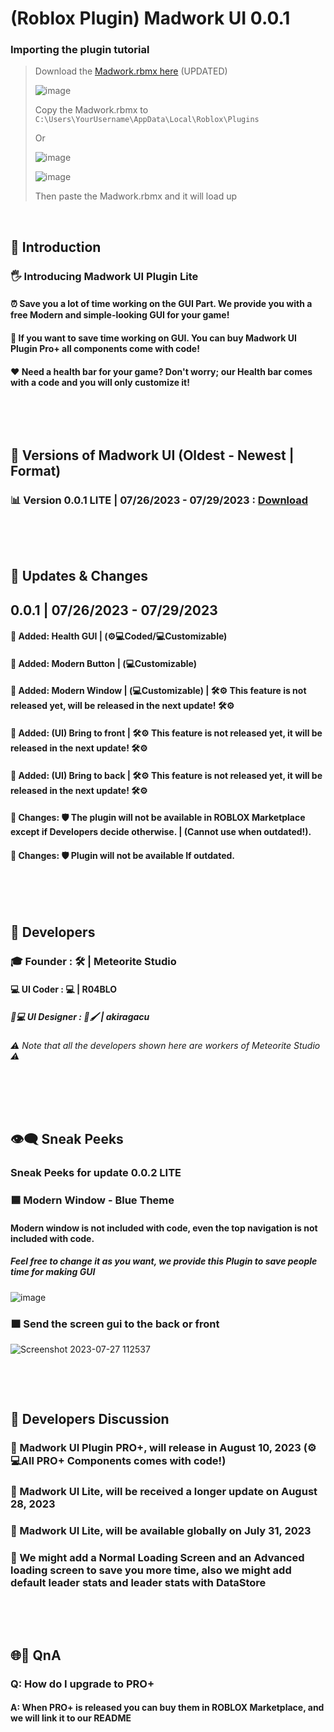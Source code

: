 # (Roblox Plugin) Madwork UI 0.0.1
### Importing the plugin tutorial
> Download the [Madwork.rbmx here](https://shorturl.at/atRS1) (UPDATED)
> 
> ![image](https://github.com/Meteorite-Studio/Madwork/assets/137842100/6d7c6e91-26fa-4ef9-bf75-a27f3301cd48)
> 
> Copy the Madwork.rbmx to
> `C:\Users\YourUsername\AppData\Local\Roblox\Plugins`
>
> Or
>
> ![image](https://github.com/Meteorite-Studio/Madwork/assets/137842100/82ee68a4-03c1-4a36-9ac4-bd940a5e587f)
>
> ![image](https://github.com/Meteorite-Studio/Madwork/assets/137842100/fd4c928a-e88e-4c9a-96b9-91aa2ce7c951)
>
> Then paste the Madwork.rbmx and it will load up

‎‎ 
‎ 

## 👋 Introduction
### 🖐 Introducing **Madwork UI Plugin Lite**
#### ⏰ Save you a lot of time working on the GUI Part. We provide you with a free Modern and simple-looking GUI for your game!
#### 🌟 If you want to save time working on GUI. You can buy Madwork UI Plugin Pro+ all components come with code!
#### ❤ Need a health bar for your game? Don't worry; our Health bar comes with a code and you will only customize it!
‎‎ 

‎ 

## 📅 Versions of Madwork UI (Oldest - Newest | Format)
### 📊 Version 0.0.1 LITE | 07/26/2023 - 07/29/2023 : [Download](https://shorturl.at/atRS1)

‎‎ 

‎ 

## 🎯 Updates & Changes
## 0.0.1 | 07/26/2023 - 07/29/2023
#### 🔵 Added: Health GUI | (⚙💻Coded/💻Customizable)
#### 🔵 Added: Modern Button | (💻Customizable)
#### 🔵 Added: Modern Window | (💻Customizable) | 🛠⚙ This feature is not released yet, will be released in the next update! 🛠⚙
#### 🔵 Added: (UI) Bring to front | 🛠⚙ This feature is not released yet, it will be released in the next update! 🛠⚙
#### 🔵 Added: (UI) Bring to back | 🛠⚙ This feature is not released yet, it will be released in the next update! 🛠⚙
#### 🔴 Changes: 🛡 The plugin will not be available in ROBLOX Marketplace except if Developers decide otherwise. | (Cannot use when outdated!).
#### 🔴 Changes: 🛡 Plugin will not be available If outdated.

‎‎ 

‎ 

## 🔧 Developers
### 🎓 Founder : 🛠 | Meteorite Studio
#### 💻 UI Coder : 💻 | R04BLO
##### 🎨💻 UI Designer : 🎨🖌 | akiragacu
###### ⚠ Note that all the developers shown here are workers of Meteorite Studio ⚠

‎‎ 

‎ 

## 👁‍🗨 Sneak Peeks
### Sneak Peeks for update 0.0.2 LITE
### 🟦 Modern Window - Blue Theme
#### Modern window is not included with code, even the top navigation is not included with code.
##### Feel free to change it as you want, we provide this Plugin to save people time for making GUI
![image](https://github.com/Meteorite-Studio/Madwork/assets/137842100/6212fcf6-0ef7-4d02-b8bf-2cab60c14090)
### 🟧 Send the screen gui to the back or front
![Screenshot 2023-07-27 112537](https://github.com/Meteorite-Studio/Madwork/assets/137842100/70a86a10-63d9-41bb-b6bc-a8bef7ae8b35)

‎‎ 

‎ 

## 💬 Developers Discussion
### 📎 Madwork UI Plugin PRO+, will release in August 10, 2023 (⚙💻All PRO+ Components comes with code!)
### 📎 Madwork UI Lite, will be received a longer update on August 28, 2023
### 📎 Madwork UI Lite, will be available globally on July 31, 2023
### 📎 We might add a Normal Loading Screen and an Advanced loading screen to save you more time, also we might add default leader stats and leader stats with DataStore
‎‎ 

‎ 

## 🌐💬 QnA
### Q: How do I upgrade to PRO+
#### A: When PRO+ is released you can buy them in ROBLOX Marketplace, and we will link it to our README
